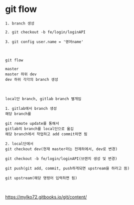 # git flow

```
1. branch 생성

2. git checkout -b fe/login/loginAPI

3. git config user.name = '영어name'
```

<br>

```
git flow

master
master 하위 dev
dev 하위 각각의 branch 생성
```

<br>

```
local단 branch, gitlab branch 별개임

1. gitlab에서 branch 생성
해당 branch를 

git remote update를 통해서
gitlab의 branch를 local단으로 옮김
해당 branch에서 작업하고 add commit하면 됨

2. local단에서
git checkout dev(현재 master라는 전제하에서, dev로 변경)

git checkout -b fe/login/loginAPI(브랜치 생성 및 변경)

git push(git add, commit, push하게되면 upstream을 하라고 뜸)

git upstream(해당 명령어 입력하면 됨)
```

<br>


https://mylko72.gitbooks.io/git/content/